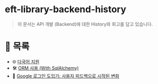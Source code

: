 # eft-library-backend-history

> 이 문서는 API 개발 (Backend)에 대한 History와 회고를 담고 있습니다.

# 📂 목록

- 🌐 [다국어 지원](./i18n_data.md)
- 🛠️ [ORM 사용 (With SqlAlchemy)](./orm.md)
- 🔐 [Google 로그인 도입기: 사용자 피드백으로 시작된 변화](./token_check.md)
